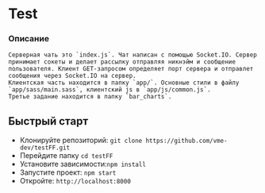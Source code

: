 #  Test

### Описание
    Серверная чать это `index.js`. Чат написан с помощью Socket.IO. Сервер принимает сокеты и делает рассылку отправляя никнэйм и сообщение пользователя. Клиент GET-запросом определяет порт сервера и отправлет сообщения через Socket.IO на сервер.
    Клиентская часть находится в папку `app/`. Основные стили в файлу `app/sass/main.sass`, клиентский js в `app/js/common.js`.
    Третье задание находится в папку `bar_charts`.

## Быстрый старт
- Клонируйте репозиторий: `git clone https://github.com/vme-dev/testFF.git`
- Перейдите папку `cd testFF`
- Установите зависимости:`npm install`
- Запустите проект: `npm start`
- Откройте: `http://localhost:8000`

